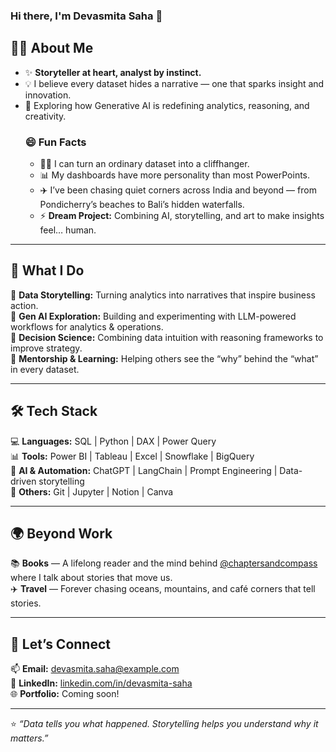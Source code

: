 ### Hi there, I'm Devasmita Saha 👋  

## 🧑‍💻 About Me  
- ✨ **Storyteller at heart, analyst by instinct.**  
- 💡 I believe every dataset hides a narrative — one that sparks insight and innovation.  
- 🤖 Exploring how Generative AI is redefining analytics, reasoning, and creativity.  
     ### 😄 Fun Facts  
     - 🧙‍♀️ I can turn an ordinary dataset into a cliffhanger.  
     - 📊 My dashboards have more personality than most PowerPoints.  
     - ✈️ I’ve been chasing quiet corners across India and beyond — from Pondicherry’s beaches to Bali’s hidden waterfalls.  
     - ⚡ **Dream Project:** Combining AI, storytelling, and art to make insights feel… human.  

     

---

## 🧩 What I Do  
🔹 **Data Storytelling:** Turning analytics into narratives that inspire business action.  
🔹 **Gen AI Exploration:** Building and experimenting with LLM-powered workflows for analytics & operations.  
🔹 **Decision Science:** Combining data intuition with reasoning frameworks to improve strategy.  
🔹 **Mentorship & Learning:** Helping others see the “why” behind the “what” in every dataset.  

---

## 🛠️ Tech Stack  
💻 **Languages:** SQL | Python | DAX | Power Query  
📊 **Tools:** Power BI | Tableau | Excel | Snowflake | BigQuery  
🤖 **AI & Automation:** ChatGPT | LangChain | Prompt Engineering | Data-driven storytelling  
🧰 **Others:** Git | Jupyter | Notion | Canva  

---

## 🌍 Beyond Work  
📚 **Books** — A lifelong reader and the mind behind [@chaptersandcompass](https://www.instagram.com/chaptersandcompass) where I talk about stories that move us.  
✈️ **Travel** — Forever chasing oceans, mountains, and café corners that tell stories.  

---

## 💬 Let’s Connect  
📫 **Email:** [devasmita.saha@example.com](mailto:devasmita.saha@example.com)  
💼 **LinkedIn:** [linkedin.com/in/devasmita-saha](https://www.linkedin.com/in/devasmita-saha)  
🌐 **Portfolio:** Coming soon!  

---

⭐ *“Data tells you what happened. Storytelling helps you understand why it matters.”*
